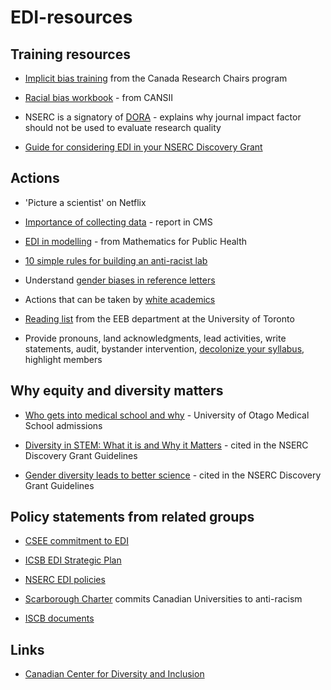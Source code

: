 # EDI-resources

## Training resources

- [Implicit bias training](https://www.chairs-chaires.gc.ca/program-programme/equity-equite/bias/module-eng.aspx?pedisable=true) from the Canada Research Chairs program

- [Racial bias workbook](http://www.canssi.ca/wp-content/uploads/2022/05/CANSSI_PIMS_racial_bias_workbook_final.pdf) - from CANSII

- NSERC is a signatory of [DORA](https://sfdora.org/read/) - explains why journal impact factor should not be used to evaluate research quality

- [Guide for considering EDI in your NSERC Discovery Grant](https://www.nserc-crsng.gc.ca/_doc/EDI/Guide_for_Applicants_EN.pdf)

## Actions

- 'Picture a scientist' on Netflix

- [Importance of collecting data](https://notes.math.ca/en/article/title-about-the-necessity-of-collecting-data-to-improve-edi-in-mathematics/) - report in CMS

- [EDI in modelling](https://github.com/ahurford/EDI-resources/blob/main/modelling-EDI/modelling-edi.md) -  from Mathematics for Public Health

- [10 simple rules for building an anti-racist lab](https://journals.plos.org/ploscompbiol/article?id=10.1371/journal.pcbi.1008210)

- Understand [gender biases in reference letters](http://citeseerx.ist.psu.edu/viewdoc/download?doi=10.1.1.185.2206&rep=rep1&type=pdf)

- Actions that can be taken by [white academics](https://medium.com/the-faculty/white-academia-do-better-fa96cede1fc5)

- [Reading list](http://brews.eeb.utoronto.ca/links-resources/) from the EEB department at the University of Toronto

- Provide pronouns, land acknowledgments, lead activities, write statements, audit, bystander intervention, [decolonize your syllabus](https://medium.com/@chanda/decolonising-science-reading-list-339fb773d51f), highlight members


## Why equity and diversity matters

- [Who gets into medical school and why](https://www.stuff.co.nz/national/health/300013258/medical-school-who-gets-in-and-why) - University of Otago Medical School admissions

- [Diversity in STEM: What it is and Why it Matters](https://blogs.scientificamerican.com/voices/diversity-in-stem-what-it-is-and-why-it-matters/) -  cited in the NSERC Discovery Grant Guidelines

- [Gender diversity leads to better science](https://www.pnas.org/doi/pdf/10.1073/pnas.1700616114) - cited in the NSERC Discovery Grant Guidelines

## Policy statements from related groups

- [CSEE commitment to EDI](http://www.csee-scee.ca/diversity-and-inclusivity-statement/)

- [ICSB EDI Strategic Plan](https://www.iscb.org/images/stories/edi/Diversity_Strategic_Plan_Approved2020.7.pdf)

- [NSERC EDI policies](https://www.nserc-crsng.gc.ca/InterAgency-Interorganismes/EDI-EDI/index_eng.asp)

- [Scarborough Charter](https://www.utsc.utoronto.ca/principal/sites/utsc.utoronto.ca.principal/files/docs/Scarborough_Charter_EN_Nov2022.pdf) commits Canadian Universities to anti-racism

- [ISCB documents](https://www.iscb.org/edi-resources)

## Links

- [Canadian Center for Diversity and Inclusion](https://ccdi.ca/)
